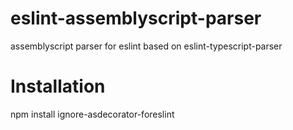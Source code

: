 # eslint-assemblyscript-parser  
assemblyscript parser for eslint based on eslint-typescript-parser  

# Installation  
npm install ignore-asdecorator-foreslint
